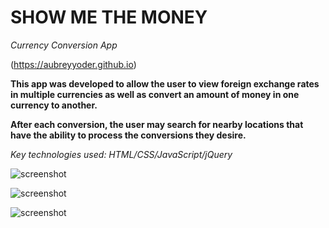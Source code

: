 # SHOW ME THE MONEY
*Currency Conversion App*

(https://aubreyyoder.github.io)



**This app was developed to allow the user to view foreign exchange rates in multiple currencies as well as convert an amount of money in one currency to another.**

**After each conversion, the user may search for nearby locations that have the ability to process the conversions they desire.**


*Key technologies used: HTML/CSS/JavaScript/jQuery*

![screenshot](https://raw.githubusercontent.com/aubreyyoder/aubreyyoder.github.io/master/SCREENSHOTS/Screenshot_landing.png "landing screenshot")


![screenshot](https://raw.githubusercontent.com/aubreyyoder/aubreyyoder.github.io/master/SCREENSHOTS/Screenshot_location_results.png "location screenshot")

![screenshot](https://raw.githubusercontent.com/aubreyyoder/aubreyyoder.github.io/master/SCREENSHOTS/Screenshot_results.png "results screenshot")

